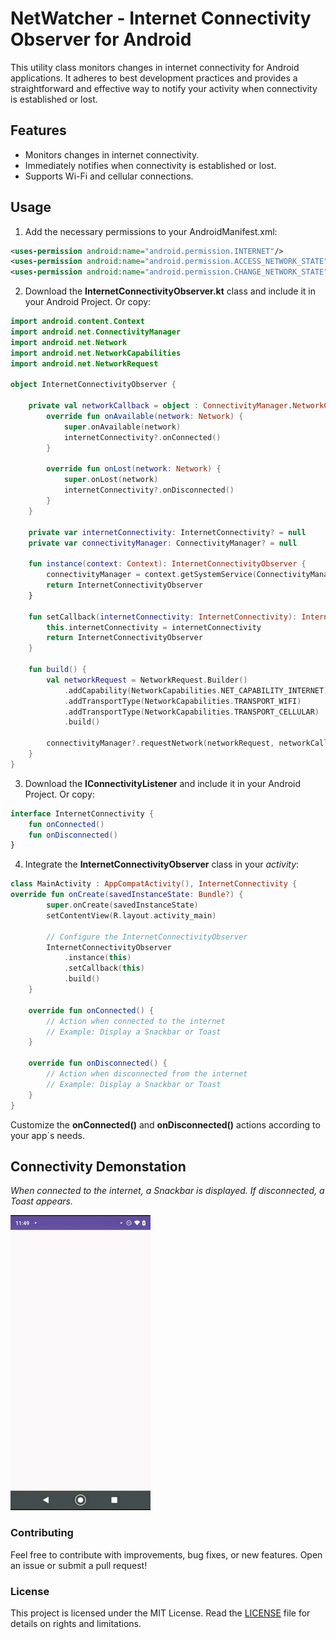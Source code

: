 # NetWatcher - Internet Connectivity Observer for Android
This utility class monitors changes in internet connectivity for Android applications.
It adheres to best development practices and provides a straightforward and effective way to notify your activity when connectivity is established or lost.

## Features

- Monitors changes in internet connectivity. 
- Immediately notifies when connectivity is established or lost.
- Supports Wi-Fi and cellular connections.

## Usage

1. Add the necessary permissions to your AndroidManifest.xml:

```xml
<uses-permission android:name="android.permission.INTERNET"/>
<uses-permission android:name="android.permission.ACCESS_NETWORK_STATE"/>
<uses-permission android:name="android.permission.CHANGE_NETWORK_STATE"/>
```

2. Download the **InternetConnectivityObserver.kt** class and include it in your Android Project. Or copy:

```kotlin
import android.content.Context
import android.net.ConnectivityManager
import android.net.Network
import android.net.NetworkCapabilities
import android.net.NetworkRequest

object InternetConnectivityObserver {

    private val networkCallback = object : ConnectivityManager.NetworkCallback() {
        override fun onAvailable(network: Network) {
            super.onAvailable(network)
            internetConnectivity?.onConnected()
        }
        
        override fun onLost(network: Network) {
            super.onLost(network)
            internetConnectivity?.onDisconnected()
        }
    }

    private var internetConnectivity: InternetConnectivity? = null
    private var connectivityManager: ConnectivityManager? = null

    fun instance(context: Context): InternetConnectivityObserver {
        connectivityManager = context.getSystemService(ConnectivityManager::class.java)
        return InternetConnectivityObserver
    }

    fun setCallback(internetConnectivity: InternetConnectivity): InternetConnectivityObserver {
        this.internetConnectivity = internetConnectivity
        return InternetConnectivityObserver
    }

    fun build() {
        val networkRequest = NetworkRequest.Builder()
            .addCapability(NetworkCapabilities.NET_CAPABILITY_INTERNET)
            .addTransportType(NetworkCapabilities.TRANSPORT_WIFI)
            .addTransportType(NetworkCapabilities.TRANSPORT_CELLULAR)
            .build()

        connectivityManager?.requestNetwork(networkRequest, networkCallback)
    }
}
```

3. Download the **IConnectivityListener** and include it in your Android Project. Or copy:

```kotlin
interface InternetConnectivity {
    fun onConnected()
    fun onDisconnected()
}
```

4. Integrate the **InternetConnectivityObserver** class in your _activity_:
   
```kotlin
class MainActivity : AppCompatActivity(), InternetConnectivity {
override fun onCreate(savedInstanceState: Bundle?) {
        super.onCreate(savedInstanceState)
        setContentView(R.layout.activity_main)

        // Configure the InternetConnectivityObserver
        InternetConnectivityObserver
            .instance(this)
            .setCallback(this)
            .build()
    }

    override fun onConnected() {
        // Action when connected to the internet
        // Example: Display a Snackbar or Toast
    }

    override fun onDisconnected() {
        // Action when disconnected from the internet
        // Example: Display a Snackbar or Toast
    }
}
```
Customize the **onConnected()** and **onDisconnected()** actions according to your app´s needs.

## Connectivity Demonstation
_When connected to the internet, a Snackbar is displayed. If disconnected, a Toast appears._

![Demonstração de Conectividade](https://github.com/AndreaAFonseca/NetWatcher/blob/master/conexaoInternet.gif)

### Contributing
Feel free to contribute with improvements, bug fixes, or new features. Open an issue or submit a pull request!

### License
This project is licensed under the MIT License. Read the [LICENSE](https://github.com/AndreaAFonseca/NetWatcher/blob/master/LICENSE) 
file for details on rights and limitations.
